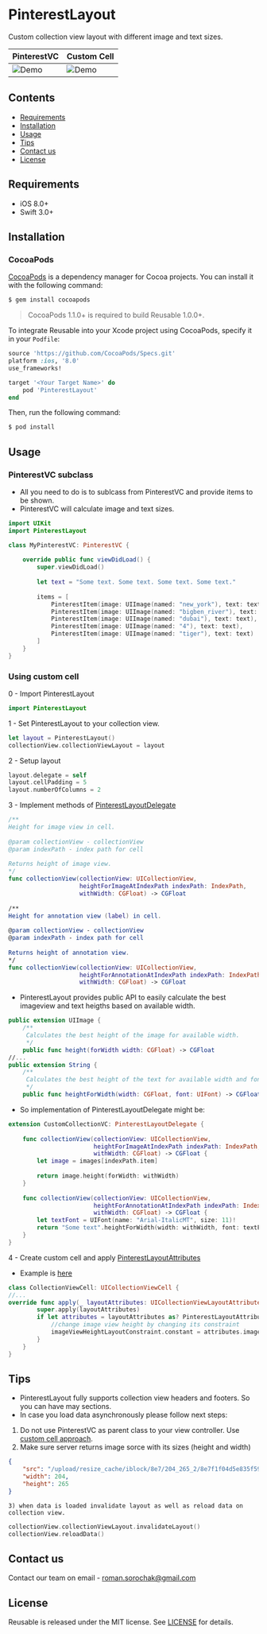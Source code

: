 # PinterestLayout

Custom collection view layout with different image and text sizes. 


|             PinterestVC         |         Custom Cell          |
|---------------------------------|------------------------------|
|![Demo](https://github.com/MagicLab-team/PinterestLayout/blob/master/PinterestLayoutExample/DemoAssets/Demo_1.gif)|![Demo](https://github.com/MagicLab-team/PinterestLayout/blob/master/PinterestLayoutExample/DemoAssets/Demo_2.gif)|

## Contents
- [Requirements](#requirements)
- [Installation](#installation)
- [Usage](#usage)
- [Tips](#tips)
- [Contact us](#contact-us)
- [License](#license)


## Requirements

- iOS 8.0+
- Swift 3.0+

## Installation

### CocoaPods

[CocoaPods](http://cocoapods.org) is a dependency manager for Cocoa projects. You can install it with the following command:

```bash
$ gem install cocoapods
```

> CocoaPods 1.1.0+ is required to build Reusable 1.0.0+.

To integrate Reusable into your Xcode project using CocoaPods, specify it in your `Podfile`:

```ruby
source 'https://github.com/CocoaPods/Specs.git'
platform :ios, '8.0'
use_frameworks!

target '<Your Target Name>' do
    pod 'PinterestLayout'
end
```

Then, run the following command:

```bash
$ pod install
```

## Usage

### PinterestVC subclass

- All you need to do is to sublcass from PinterestVC and provide items to be shown.
- PinterestVC will calculate image and text sizes.

```swift
import UIKit
import PinterestLayout

class MyPinterestVC: PinterestVC {
    
    override public func viewDidLoad() {
        super.viewDidLoad()
        
        let text = "Some text. Some text. Some text. Some text."
        
        items = [
            PinterestItem(image: UIImage(named: "new_york"), text: text),
            PinterestItem(image: UIImage(named: "bigben_river"), text: text),
            PinterestItem(image: UIImage(named: "dubai"), text: text),
            PinterestItem(image: UIImage(named: "4"), text: text),
            PinterestItem(image: UIImage(named: "tiger"), text: text)
        ]
    }
}
```

### Using custom cell

0 - Import PinterestLayout
```swift
import PinterestLayout
```

1 - Set PinterestLayout to your collection view.
```swift
let layout = PinterestLayout()
collectionView.collectionViewLayout = layout
```

2 - Setup layout 
```swift
layout.delegate = self
layout.cellPadding = 5
layout.numberOfColumns = 2
```

3 - Implement methods of [PinterestLayoutDelegate](https://github.com/MagicLab-team/PinterestLayout/blob/master/PinterestLayout/PinterestLayoutDelegate.swift)
```swift 
/**
Height for image view in cell.
     
@param collectionView - collectionView
@param indexPath - index path for cell
     
Returns height of image view.
*/
func collectionView(collectionView: UICollectionView,
                    heightForImageAtIndexPath indexPath: IndexPath,
                    withWidth: CGFloat) -> CGFloat
    
/**
Height for annotation view (label) in cell.
     
@param collectionView - collectionView
@param indexPath - index path for cell
     
Returns height of annotation view.
*/
func collectionView(collectionView: UICollectionView,
                    heightForAnnotationAtIndexPath indexPath: IndexPath,
                    withWidth: CGFloat) -> CGFloat
```

- PinterestLayout provides public API to easily calculate the best imageview and text heigths based on available width. 

```swift
public extension UIImage {
    /**
     Calculates the best height of the image for available width.
     */
    public func height(forWidth width: CGFloat) -> CGFloat
//...
public extension String {
    /**
     Calculates the best height of the text for available width and font used.
     */
    public func heightForWidth(width: CGFloat, font: UIFont) -> CGFloat 
```
- So implementation of PinterestLayoutDelegate might be:
```swift
extension CustomCollectionVC: PinterestLayoutDelegate {
    
    func collectionView(collectionView: UICollectionView,
                        heightForImageAtIndexPath indexPath: IndexPath,
                        withWidth: CGFloat) -> CGFloat {
        let image = images[indexPath.item]
        
        return image.height(forWidth: withWidth)
    }
    
    func collectionView(collectionView: UICollectionView,
                        heightForAnnotationAtIndexPath indexPath: IndexPath,
                        withWidth: CGFloat) -> CGFloat {
        let textFont = UIFont(name: "Arial-ItalicMT", size: 11)!                
        return "Some text".heightForWidth(width: withWidth, font: textFont)
    }
}
```

4 - Create custom cell and apply [PinterestLayoutAttributes](https://github.com/MagicLab-team/PinterestLayout/blob/master/PinterestLayout/PinterestLayoutAttributes.swift)
- Example is [here](https://github.com/MagicLab-team/PinterestLayout/blob/master/PinterestLayoutExample/CollectionViewCell.swift)
```swift
class CollectionViewCell: UICollectionViewCell {
//...
override func apply(_ layoutAttributes: UICollectionViewLayoutAttributes) {
        super.apply(layoutAttributes)
        if let attributes = layoutAttributes as? PinterestLayoutAttributes {
            //change image view height by changing its constraint
            imageViewHeightLayoutConstraint.constant = attributes.imageHeight
        }
    }
}
```

## Tips

- PinterestLayout fully supports collection view headers and footers. So you can have may sections.
- In case you load data asynchronously please follow next steps:
1) Do not use PinterestVC as parent class to your view controller. Use [custom cell approach](#using-custom-cell).
2) Make sure server returns image sorce with its sizes (height and width)
```json
{
    "src": "/upload/resize_cache/iblock/8e7/204_265_2/8e7f1f04d5e835f596ef33da74946847.jpg",
    "width": 204,
    "height": 265
}
```
    3) when data is loaded invalidate layout as well as reload data on collection view.
```swift
collectionView.collectionViewLayout.invalidateLayout()
collectionView.reloadData()
```

## Contact us

Contact our team on email - roman.sorochak@gmail.com


## License

Reusable is released under the MIT license. See [LICENSE](https://github.com/MagicLab-team/PinterestLayout/blob/master/LICENSE) for details.

